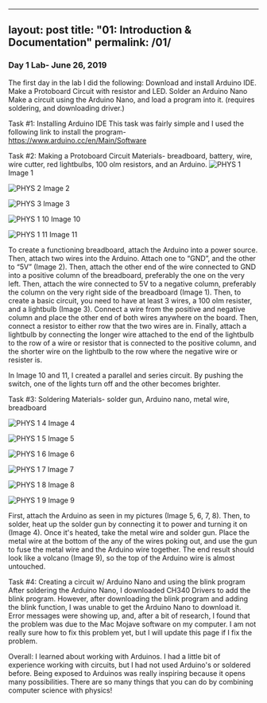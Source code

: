 
---
layout: post
title:  "01: Introduction & Documentation"
permalink: /01/
---

### Day 1 Lab- June 26, 2019
The first day in the lab I did the following:
Download and install Arduino IDE.
Make a Protoboard Circuit with resistor and LED. 
Solder an Arduino Nano
Make a circuit using the Arduino Nano, and load a program into it. (requires soldering, and downloading driver.)


Task #1: Installing Arduino IDE This task was fairly simple and I used the following link to install the program- https://www.arduino.cc/en/Main/Software

Task #2: Making a Protoboard Circuit Materials- breadboard, battery, wire, wire cutter, red lightbulbs, 100 olm resistors, and an Arduino.
![PHYS 1](https://user-images.githubusercontent.com/52216217/60457199-70a4d480-9c09-11e9-8904-35ba6c561e25.jpg)
Image 1

![PHYS 2](https://user-images.githubusercontent.com/52216217/60457387-e3ae4b00-9c09-11e9-815c-19994c8eb4c7.jpg)
Image 2

![PHYS 3](https://user-images.githubusercontent.com/52216217/60457506-3425a880-9c0a-11e9-8666-29f9c1a3a9cc.jpg)
Image 3

![PHYS 1 10](https://user-images.githubusercontent.com/52216217/60459409-19a1fe00-9c0f-11e9-8177-26b68fc845a8.png)
Image 10

![PHYS 1 11](https://user-images.githubusercontent.com/52216217/60459631-b2d11480-9c0f-11e9-9b4a-6bcae0686465.jpg)
Image 11



To create a functioning breadboard, attach the Arduino into a power source. Then, attach two wires into the Arduino. Attach one to “GND”, and the other to “5V” (Image 2). Then, attach the other end of the wire connected to GND into a positive column of the breadboard, preferably the one on the very left. Then, attach the wire connected to 5V to a negative column, preferably the column on the very right side of the breadboard (Image 1). Then, to create a basic circuit, you need to have at least 3 wires, a 100 olm resister, and a lightbulb (Image 3). Connect a wire from the positive and negative column and place the other end of both wires anywhere on the board. Then, connect a resistor to either row that the two wires are in. Finally, attach a lightbulb by connecting the longer wire attached to the end of the lightbulb to the row of a wire or resistor that is connected to the positive column, and the shorter wire on the lightbulb to the row where the negative wire or resister is.

In Image 10 and 11, I created a parallel and series circuit. By pushing the switch, one of the lights turn off and the other becomes brighter.

Task #3: Soldering Materials- solder gun, Arduino nano, metal wire, breadboard

![PHYS 1 4](https://user-images.githubusercontent.com/52216217/60458036-8915ee80-9c0b-11e9-837f-781affa30efb.jpg)
Image 4

![PHYS 1 5](https://user-images.githubusercontent.com/52216217/60458141-ced2b700-9c0b-11e9-9965-86dde7578fa9.jpg)
Image 5

![PHYS 1 6](https://user-images.githubusercontent.com/52216217/60458221-03df0980-9c0c-11e9-8196-17538523553b.jpg)
Image 6

![PHYS 1 7](https://user-images.githubusercontent.com/52216217/60458240-10fbf880-9c0c-11e9-802a-e19969f044aa.jpg)
Image 7

![PHYS 1 8](https://user-images.githubusercontent.com/52216217/60459214-84066e80-9c0e-11e9-9959-cbbbb938e526.jpg)
Image 8

![PHYS 1 9](https://user-images.githubusercontent.com/52216217/60459293-bfa13880-9c0e-11e9-9edd-21fe49918b96.jpg)
Image 9

First, attach the Arduino as seen in my pictures (Image 5, 6, 7, 8). Then, to solder, heat up the solder gun by connecting it to power and turning it on (Image 4). Once it's heated, take the metal wire and solder gun. Place the metal wire at the bottom of the any of the wires poking out, and use the gun to fuse the metal wire and the Arduino wire together. The end result should look like a volcano (Image 9), so the top of the Arduino wire is almost untouched.

Task #4: Creating a circuit w/ Arduino Nano and using the blink program 
After soldering the Arduino Nano, I downloaded CH340 Drivers to add the blink program. However, after downloading the blink program and adding the blink function, I was unable to get the Arduino Nano to download it. Error messages were showing up, and, after a bit of research, I found that the problem was due to the Mac Mojave software on my computer. I am not really sure how to fix this problem yet, but I will update this page if I fix the problem.


Overall:
I learned about working with Arduinos. I had a little bit of experience working with circuits, but I had not used Arduino's or soldered before. Being exposed to Arduinos was really inspiring because it opens many possibilities. There are so many things that you can do by combining computer science with physics!

